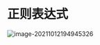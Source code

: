 # 正则表达式

![image-20211012194945326](https://cdn.fengxianhub.top/resources-master/202110121949818.png)

